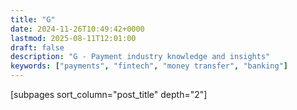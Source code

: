 ```yaml
---
title: "G"
date: 2024-11-26T10:49:42+0000
lastmod: 2025-08-11T12:01:00
draft: false
description: "G - Payment industry knowledge and insights"
keywords: ["payments", "fintech", "money transfer", "banking"]
---
```


[subpages sort_column="post_title" depth="2"]